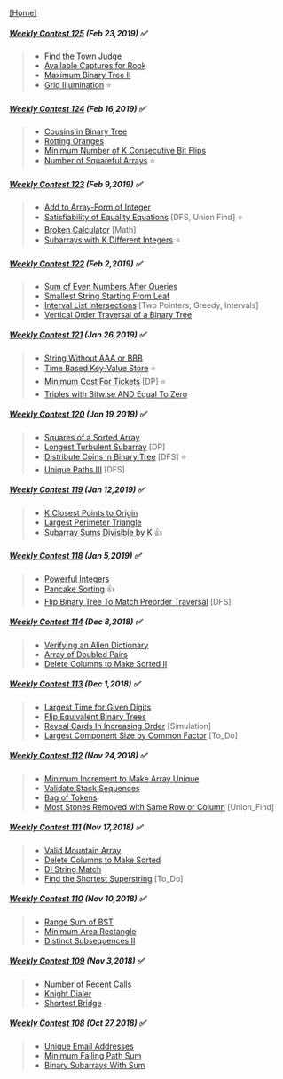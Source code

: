 [[Home]](https://github.com/anicksaha/leetcode/blob/master/README.md)

##### [Weekly Contest 125](https://leetcode.com/contest/weekly-contest-125) (Feb 23,2019) :white_check_mark:
> - [Find the Town Judge](https://leetcode.com/problems/find-the-town-judge/description/)
> - [Available Captures for Rook](https://leetcode.com/problems/available-captures-for-rook/description/)
> - [Maximum Binary Tree II](https://leetcode.com/problems/maximum-binary-tree-ii/description/)
> - [Grid Illumination](https://leetcode.com/problems/grid-illumination/description/) :star:

##### [Weekly Contest 124](https://leetcode.com/contest/weekly-contest-124) (Feb 16,2019) :white_check_mark:
> - [Cousins in Binary Tree](https://leetcode.com/problems/cousins-in-binary-tree/description/)
> - [Rotting Oranges](https://leetcode.com/problems/rotting-oranges/description/)
> - [Minimum Number of K Consecutive Bit Flips](https://leetcode.com/problems/minimum-number-of-k-consecutive-bit-flips/description/)
> - [Number of Squareful Arrays](https://leetcode.com/problems/number-of-squareful-arrays/description/) :star:

##### [Weekly Contest 123](https://leetcode.com/contest/weekly-contest-123) (Feb 9,2019) :white_check_mark:
> - [Add to Array-Form of Integer](https://leetcode.com/problems/add-to-array-form-of-integer/description/)
> - [Satisfiability of Equality Equations](https://leetcode.com/problems/satisfiability-of-equality-equations/description/) [DFS, Union Find] :star:
> - [Broken Calculator](https://leetcode.com/problems/broken-calculator/description/) [Math]
> - [Subarrays with K Different Integers](https://leetcode.com/problems/subarrays-with-k-different-integers/description/) :star:

##### [Weekly Contest 122](https://leetcode.com/contest/weekly-contest-122) (Feb 2,2019) :white_check_mark:
> - [Sum of Even Numbers After Queries](https://leetcode.com/problems/sum-of-even-numbers-after-queries/description/)
> - [Smallest String Starting From Leaf](https://leetcode.com/problems/smallest-string-starting-from-leaf/description/)
> - [Interval List Intersections](https://leetcode.com/problems/interval-list-intersections/description/) [Two Pointers, Greedy, Intervals]
> - [Vertical Order Traversal of a Binary Tree](https://leetcode.com/problems/vertical-order-traversal-of-a-binary-tree/description/)

##### [Weekly Contest 121](https://leetcode.com/contest/weekly-contest-121) (Jan 26,2019) :white_check_mark:
> - [String Without AAA or BBB](https://leetcode.com/problems/string-without-aaa-or-bbb/description/)
> - [Time Based Key-Value Store](https://leetcode.com/problems/time-based-key-value-store/description/) :star:
> - [Minimum Cost For Tickets](https://leetcode.com/problems/minimum-cost-for-tickets/description/) [DP] :star:
> - [Triples with Bitwise AND Equal To Zero](https://leetcode.com/problems/triples-with-bitwise-and-equal-to-zero/description/) 

##### [Weekly Contest 120](https://leetcode.com/contest/weekly-contest-120) (Jan 19,2019) :white_check_mark:
> - [Squares of a Sorted Array](https://leetcode.com/problems/squares-of-a-sorted-array/description/)
> - [Longest Turbulent Subarray](https://leetcode.com/problems/longest-turbulent-subarray/description/) [DP] 
> - [Distribute Coins in Binary Tree](https://leetcode.com/problems/distribute-coins-in-binary-tree/description/) [DFS] :star:
> - [Unique Paths III](https://leetcode.com/problems/unique-paths-iii/description/) [DFS]

##### [Weekly Contest 119](https://leetcode.com/contest/weekly-contest-119) (Jan 12,2019) :white_check_mark:
> - [K Closest Points to Origin](https://leetcode.com/problems/k-closest-points-to-origin/description/)
> - [Largest Perimeter Triangle](https://leetcode.com/problems/largest-perimeter-triangle/description/)
> - [Subarray Sums Divisible by K](https://leetcode.com/problems/subarray-sums-divisible-by-k/description/) :thumbsup:

##### [Weekly Contest 118](https://leetcode.com/contest/weekly-contest-118) (Jan 5,2019) :white_check_mark:
> - [Powerful Integers](https://leetcode.com/problems/powerful-integers/description/)
> - [Pancake Sorting](https://leetcode.com/problems/pancake-sorting/description/) :thumbsup:
> - [Flip Binary Tree To Match Preorder Traversal](https://leetcode.com/problems/flip-binary-tree-to-match-preorder-traversal/description/) [DFS]

##### [Weekly Contest 114](https://leetcode.com/contest/weekly-contest-114) (Dec 8,2018) :white_check_mark:
> - [Verifying an Alien Dictionary](https://leetcode.com/problems/verifying-an-alien-dictionary/description/)
> - [Array of Doubled Pairs](https://leetcode.com/problems/array-of-doubled-pairs/description/)
> - [Delete Columns to Make Sorted II](https://leetcode.com/problems/delete-columns-to-make-sorted-ii/description/)

##### [Weekly Contest 113](https://leetcode.com/contest/weekly-contest-113) (Dec 1,2018) :white_check_mark:
> - [Largest Time for Given Digits](https://leetcode.com/problems/largest-time-for-given-digits/description/)
> - [Flip Equivalent Binary Trees](https://leetcode.com/problems/flip-equivalent-binary-trees/description/)
> - [Reveal Cards In Increasing Order](https://leetcode.com/problems/reveal-cards-in-increasing-order/description/) [Simulation]
> - [Largest Component Size by Common Factor](https://leetcode.com/problems/largest-component-size-by-common-factor/description/) [To_Do]

##### [Weekly Contest 112](https://leetcode.com/contest/weekly-contest-112) (Nov 24,2018) :white_check_mark:
> - [Minimum Increment to Make Array Unique](https://leetcode.com/problems/minimum-increment-to-make-array-unique/description/)
> - [Validate Stack Sequences](https://leetcode.com/problems/validate-stack-sequences/description/)
> - [Bag of Tokens](https://leetcode.com/problems/bag-of-tokens/description/)
> - [Most Stones Removed with Same Row or Column](https://leetcode.com/problems/most-stones-removed-with-same-row-or-column/description/) [Union_Find]

##### [Weekly Contest 111](https://leetcode.com/contest/weekly-contest-111) (Nov 17,2018) :white_check_mark:
> - [Valid Mountain Array](https://leetcode.com/problems/valid-mountain-array/description/)
> - [Delete Columns to Make Sorted](https://leetcode.com/problems/delete-columns-to-make-sorted/description/)
> - [DI String Match](https://leetcode.com/problems/di-string-match/description/)
> - [Find the Shortest Superstring](https://leetcode.com/problems/find-the-shortest-superstring/description/) [To_Do]

##### [Weekly Contest 110](https://leetcode.com/contest/weekly-contest-110) (Nov 10,2018) :white_check_mark:
> - [Range Sum of BST](https://leetcode.com/problems/range-sum-of-bst/description/)
> - [Minimum Area Rectangle](https://leetcode.com/problems/minimum-area-rectangle/description/)
> - [Distinct Subsequences II](https://leetcode.com/problems/distinct-subsequences-ii/)

##### [Weekly Contest 109](https://leetcode.com/contest/weekly-contest-109) (Nov 3,2018) :white_check_mark:
> - [Number of Recent Calls](https://leetcode.com/problems/number-of-recent-calls/description/)
> - [Knight Dialer](https://leetcode.com/problems/knight-dialer/description/)
> - [Shortest Bridge](https://leetcode.com/problems/shortest-bridge/description/)

##### [Weekly Contest 108](https://leetcode.com/contest/weekly-contest-108) (Oct 27,2018) :white_check_mark:
> - [Unique Email Addresses](https://leetcode.com/problems/unique-email-addresses/description/)
> - [Minimum Falling Path Sum](https://leetcode.com/problems/minimum-falling-path-sum/description/)
> - [Binary Subarrays With Sum](https://leetcode.com/problems/binary-subarrays-with-sum/description/)
